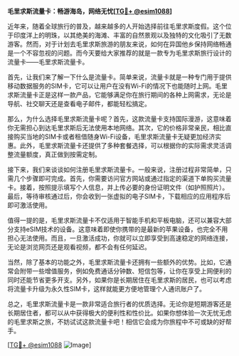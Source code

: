 **毛里求斯流量卡：畅游海岛，网络无忧[[TG💪+ @esim1088](https://t.me/s/esim1088)]**

近年来，随着全球旅行的普及，越来越多的人开始选择前往毛里求斯度假。这个位于印度洋上的明珠，以其绝美的海滩、丰富的自然景观以及独特的文化吸引了无数游客。然而，对于计划去毛里求斯旅游的朋友来说，如何在异国他乡保持网络畅通是一个不容忽视的问题。而今天要给大家推荐的就是一款专为毛里求斯旅行设计的流量卡——毛里求斯流量卡。

首先，让我们来了解一下什么是流量卡。简单来说，流量卡就是一种专门用于提供移动数据服务的SIM卡，它可以让用户在没有Wi-Fi的情况下也能随时上网。毛里求斯流量卡正是这样一款产品，它能够满足你在旅行期间的各种上网需求，无论是导航、社交聊天还是查看电子邮件，都能轻松搞定。

那么，为什么选择毛里求斯流量卡呢？首先，这款流量卡支持国际漫游，这意味着你无需担心到达毛里求斯后无法使用本地网络。其次，它的价格非常亲民，相比直接购买当地的SIM卡或者租借随身Wi-Fi设备，毛里求斯流量卡无疑更加经济实惠。此外，毛里求斯流量卡还提供了多种套餐选择，可以根据你的实际需求灵活调整流量额度，真正做到按需定制。

接下来，我们来谈谈如何注册毛里求斯流量卡。一般来说，注册过程非常简单，只需几个步骤即可完成。首先，你需要访问官方网站或通过指定的渠道下单购买流量卡。接着，按照提示填写个人信息，并上传必要的身份证明文件（如护照照片）。最后，等待审核通过后，你会收到一张虚拟的电子SIM卡，下载相应的应用程序后即可激活使用。

值得一提的是，毛里求斯流量卡不仅适用于智能手机和平板电脑，还可以兼容大部分支持eSIM技术的设备。这意味着即使你携带的是最新的苹果设备，也完全不用担心无法使用。而且，一旦激活成功，你就可以立即享受到高速稳定的网络连接，无论是浏览网页还是观看视频，都不会有任何延迟。

当然，除了基本的功能之外，毛里求斯流量卡还拥有一些额外的优势。比如，它通常会附带一些增值服务，例如免费通话分钟数、短信包等，让你在享受上网便利的同时还能节省更多开支。另外，如果你是长期居住在毛里求斯的居民，也可以考虑将流量卡升级为永久性SIM卡，这样就能更方便地管理个人通讯账户了。

总之，毛里求斯流量卡是一款非常适合旅行者的优质选择。无论你是短期游客还是长期居住者，都可以从中获得极大的便利性和性价比。如果你想体验一次无忧无虑的毛里求斯之旅，不妨试试这款流量卡吧！相信它会成为你旅程中不可或缺的好帮手。

[[TG💪+ @esim1088](https://t.me/s/esim1088) ![Image](https://i.postimg.cc/4NQfJmqS/Snipaste-2025-05-13-00-14-12.png)]